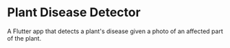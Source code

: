 # Plant Disease Detector
A Flutter app that detects a plant's disease given a photo of an affected part of the plant.
